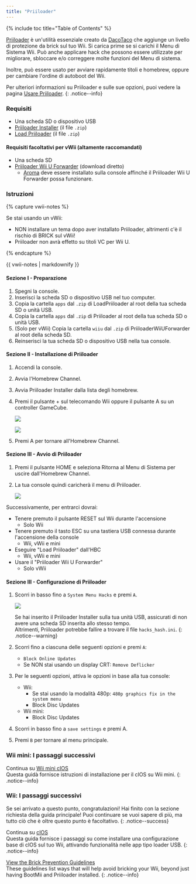 ```yaml
---
title: "Priiloader"
---
```


{% include toc title="Table of Contents" %}

[Priiloader](https://github.com/DacoTaco/priiloader) è un'utilità essenziale creato da [DacoTaco](https://github.com/DacoTaco) che aggiunge un livello di protezione da brick sul tuo Wii. Si carica prime se si carichi il Menu di Sistema Wii. Può anche applicare hack che possono essere utilizzate per migliorare, sbloccare e/o correggere molte funzioni del Menu di sistema.

Inoltre, può essere usato per avviare rapidamente titoli e homebrew, oppure per cambiare l'ordine di autoboot del Wii.


Per ulteriori informazioni su Priiloader e sulle sue opzioni, puoi vedere la pagina [Usare Priiloader](priiloader-usage).
{: .notice--info}

### Requisiti

* Una scheda SD o dispositivo USB
* [Priiloader Installer](https://oscwii.org/library/app/priiloader) (il file `.zip`)
* [Load Priiloader](https://oscwii.org/library/app/loadpriiloader) (il file `.zip`)

#### Requisiti facoltativi per vWii (altamente raccomandati)

* Una scheda SD
* [Priiloader Wii U Forwarder](https://github.com/DacoTaco/priiloader/releases/download/0.10.0/PriiloaderWiiUForwarder.zip) (download diretto)
    * [Aroma](https://wiiu.hacks.guide/#/aroma/getting-started) deve essere installato sulla console affinché il Priiloader Wii U Forwarder possa funzionare.

### Istruzioni

{% capture vwii-notes %}

Se stai usando un vWii:

+ NON installare un tema dopo aver installato Priiloader, altrimenti c'è il rischio di BRICK sul vWii!
+ Priiloader non avrà effetto su titoli VC per Wii U.

{% endcapture %}

<div class="notice--danger">{{ vwii-notes | markdownify }}</div>

#### Sezione I - Preparazione

1. Spegni la console.
1. Inserisci la scheda SD o dispositivo USB nel tuo computer.
1. Copia la cartella `apps` dal `.zip` di LoadPriiloader al root della tua scheda SD o unità USB.
1. Copia la cartella `apps` dal `.zip` di Priiloader al root della tua scheda SD o unità USB.
1. (Solo per vWii) Copia la cartella `wiiu` dal `.zip` di PriiloaderWiiUForwarder al root della scheda SD.
1. Reinserisci la tua scheda SD o dispositivo USB nella tua console.

#### Sezione II - Installazione di Priiloader

1. Accendi la console.
1. Avvia l'Homebrew Channel.
1. Avvia Priiloader Installer dalla lista degli homebrew.
1. Premi il pulsante + sul telecomando Wii oppure il pulsante A su un controller GameCube.

    ![](/images/priiloader/installer.png)

    ![](/images/priiloader/installing.png)

1. Premi A per tornare all'Homebrew Channel.

#### Sezione III - Avvio di Priiloader

1. Premi il pulsante HOME e seleziona Ritorna al Menu di Sistema per uscire dall'Homebrew Channel.
1. La tua console quindi caricherà il menu di Priiloader.

    ![](/images/priiloader/menu.png)

Successivamente, per entrarci dovrai:

+ Tenere premuto il pulsante RESET sul Wii durante l'accensione
    + Solo Wii
+ Tenere premuto il tasto ESC su una tastiera USB connessa durante l'accensione della console
    + Wii, vWii e mini
+ Eseguire "Load Priiloader" dall'HBC
    + Wii, vWii e mini
+ Usare il "Priiloader Wii U Forwarder"
    + Solo vWii

#### Sezione III - Configurazione di Priiloader

1. Scorri in basso fino a `System Menu Hacks` e premi `A`.

    ![](/images/priiloader/menu_hacks.png)

    Se hai inserito il Priiloader Installer sulla tua unità USB, assicurati di non avere una scheda SD inserita allo stesso tempo. <br> Altrimenti, Priiloader potrebbe fallire a trovare il file `hacks_hash.ini`.
    {: .notice--warning}

1. Scorri fino a ciascuna delle seguenti opzioni e premi `A`:
    + `Block Online Updates`
    + Se NON stai usando un display CRT: `Remove Deflicker`
1. Per le seguenti opzioni, attiva le opzioni in base alla tua console:
    + Wii:
        + Se stai usando la modalità 480p: `480p graphics fix in the system menu`
        + Block Disc Updates
    + Wii mini:
        + Block Disc Updates
1. Scorri in basso fino a `save settings` e premi A.
1. Premi `B` per tornare al menu principale.

### Wii mini: I passaggi successivi

Continua su [Wii mini cIOS](cios-mini)<br> Questa guidà fornisce istruzioni di installazione per il cIOS su Wii mini.
{: .notice--info}

### Wii: I passaggi successivi

Se sei arrivato a questo punto, congratulazioni! Hai finito con la sezione richiesta della guida principale! Puoi continuare se vuoi sapere di più, ma tutto ciò che è oltre questo punto è facoltativo.
{: .notice--success}

Continua su [cIOS](cios)<br> Questa guida fornisce i passaggi su come installare una configurazione base di cIOS sul tuo Wii, attivando funzionalità nelle app tipo loader USB.
{: .notice--info}

[View the Brick Prevention Guidelines](bricks#brick-prevention)<br> These guidelines list ways that will help avoid bricking your Wii, beyond just having BootMii and Priiloader installed.
{: .notice--info}
